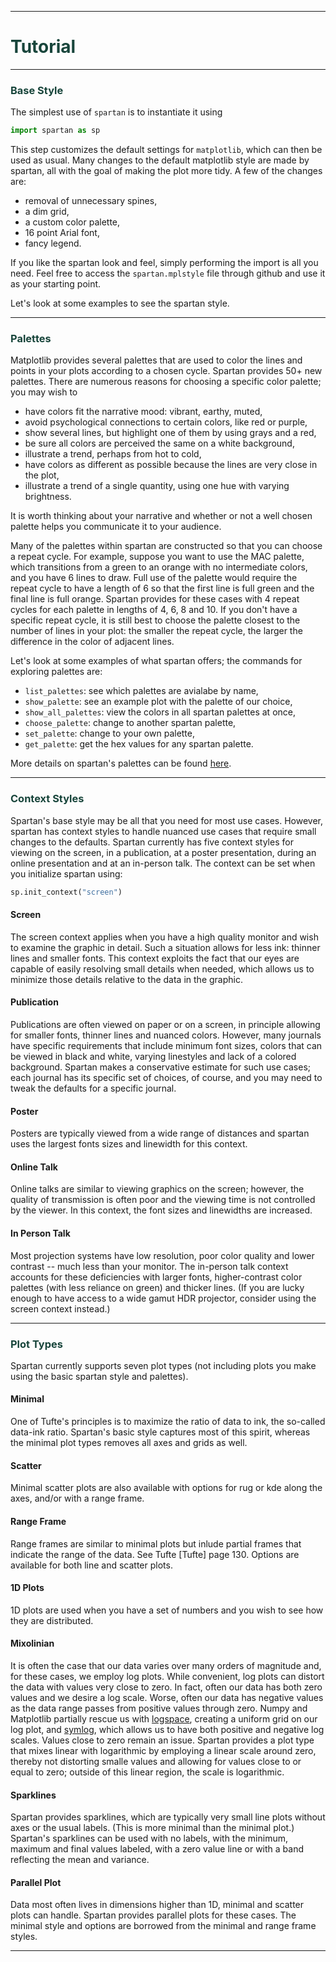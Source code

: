 ____
# <span style="color:#18453b">Tutorial</span>
____


### <span style="color:#18453b">Base Style</span>


The simplest use of `spartan` is to instantiate it using

```python
import spartan as sp
```

This step customizes the default settings for `matplotlib`, which can then be used as usual. Many changes to the default matplotlib style are made by spartan, all with the goal of making the plot more tidy. A few of the changes are:

* removal of unnecessary spines,
* a dim grid,
* a custom color palette,
* 16 point Arial font,
* fancy legend.

If you like the spartan look and feel, simply performing the import is all you need. Feel free to access the `spartan.mplstyle` file through github and use it as your starting point.

Let's look at some examples to see the spartan style.

____

### <span style="color:#18453b">Palettes</span>

Matplotlib provides several palettes that are used to color the lines and points in your plots according to a chosen cycle. Spartan provides 50+ new palettes. There are numerous reasons for choosing a specific color palette; you may wish to

* have colors fit the narrative mood: vibrant, earthy, muted,
* avoid psychological connections to certain colors, like red or purple,
* show several lines, but highlight one of them by using grays and a red,
* be sure all colors are perceived the same on a white background,
* illustrate a trend, perhaps from hot to cold,
* have colors as different as possible because the lines are very close in the plot,
* illustrate a trend of a single quantity, using one hue with varying brightness.

It is worth thinking about your narrative and whether or not a well chosen palette helps you communicate it to your audience.

Many of the palettes within spartan are constructed so that you can choose a repeat cycle. For example, suppose you want to use the MAC palette, which transitions from a green to an orange with no intermediate colors, and you have 6 lines to draw. Full use of the palette would require the repeat cycle to have a length of 6 so that the first line is full green and the final line is full orange. Spartan provides for these cases with 4 repeat cycles for each palette in lengths of 4, 6, 8 and 10. If you don't have a specific repeat cycle, it is still best to choose the palette closest to the number of lines in your plot: the smaller the repeat cycle, the larger the difference in the color of adjacent lines. 

Let's look at some examples of what spartan offers; the commands for exploring palettes are:
* `list_palettes`: see which palettes are avialabe by name,
* `show_palette`: see an example plot with the palette of our choice,
* `show_all_palettes`: view the colors in all spartan palettes at once,
* `choose_palette`: change to another spartan palette,
* `set_palette`: change to your own palette,
* `get_palette`: get the hex values for any spartan palette.

More details on spartan's palettes can be found [here](palettes.md). 


____

### <span style="color:#18453b">Context Styles</span>

Spartan's base style may be all that you need for most use cases. However, spartan has context styles to handle nuanced use cases that require small changes to the defaults. Spartan currently has five context styles for viewing on the screen, in a publication, at a poster presentation, during an online presentation and at an in-person talk. The context can be set when you initialize spartan using:
```python
sp.init_context("screen")
```


#### Screen

The screen context applies when you have a high quality monitor and wish to examine the graphic in detail. Such a situation allows for less ink: thinner lines and smaller fonts. This context exploits the fact that our eyes are capable of easily resolving small details when needed, which allows us to minimize those details relative to the data in the graphic.

#### Publication

Publications are often viewed on paper or on a screen, in principle allowing for smaller fonts, thinner lines and nuanced colors. However, many journals have specific requirements that include minimum font sizes, colors that can be viewed in black and white, varying linestyles and lack of a colored background. Spartan makes a conservative estimate for such use cases; each journal has its specific set of choices, of course, and you may need to tweak the defaults for a specific journal. 


#### Poster

Posters are typically viewed from a wide range of distances and spartan uses the largest fonts sizes and linewidth for this context. 


#### Online Talk

Online talks are similar to viewing graphics on the screen; however, the quality of transmission is often poor and the viewing time is not controlled by the viewer. In this context, the font sizes and linewidths are increased.

#### In Person Talk

Most projection systems have low resolution, poor color quality and lower contrast -- much less than your monitor. The in-person talk context accounts for these deficiencies with larger fonts, higher-contrast color palettes (with less reliance on green) and thicker lines. (If you are lucky enough to have access to a wide gamut HDR projector, consider using the screen context instead.)


____
### <span style="color:#18453b">Plot Types</span>

Spartan currently supports seven plot types (not including plots you make using the basic spartan style and palettes). 

#### Minimal

One of Tufte's principles is to maximize the ratio of data to ink, the so-called data-ink ratio. Spartan's basic style captures most of this spirit, whereas the minimal plot types removes all axes and grids as well.


#### Scatter

Minimal scatter plots are also available with options for rug or kde along the axes, and/or with a range frame.

#### Range Frame

Range frames are similar to minimal plots but inlude partial frames that indicate the range of the data. See Tufte [Tufte] page 130. Options are available for both line and scatter plots.


#### 1D Plots

1D plots are used when you have a set of numbers and you wish to see how they are distributed.


#### Mixolinian

It is often the case that our data varies over many orders of magnitude and, for these cases, we employ log plots. While convenient, log plots can distort the data with values very close to zero. In fact, often our data has both zero values and we desire a log scale. Worse, often our data has negative values as the data range passes from positive values through zero. Numpy and Matplotlib partially rescue us with [logspace](https://numpy.org/doc/stable/reference/generated/numpy.logspace.html), creating a uniform grid on our log plot, and [symlog](https://matplotlib.org/3.1.0/gallery/scales/symlog_demo.html), which allows us to have both positive and negative log scales. Values close to zero remain an issue. Spartan provides a plot type that mixes linear with logarithmic by employing a linear scale around zero, thereby not distorting smalle values and allowing for values close to or equal to zero; outside of this linear region, the scale is logarithmic. 


#### Sparklines

Spartan provides sparklines, which are typically very small line plots without axes or the usual labels. (This is more minimal than the minimal plot.) Spartan's sparklines can be used with no labels, with the minimum, maximum and final values labeled, with a zero value line or with a band reflecting the mean and variance.


#### Parallel Plot

Data most often lives in dimensions higher than 1D, minimal and scatter plots can handle. Spartan provides parallel plots for these cases. The minimal style and options are borrowed from the minimal and range frame styles.

___

